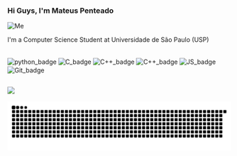 ### Hi Guys, I'm Mateus Penteado

<img height="200em" alt="Me" src="https://cdn.discordapp.com/attachments/819376822700605494/872317384470454332/me.gif">

I'm a Computer Science Student at Universidade de São Paulo (USP)

<div style="display: inline_block"><br>
  <img align="center" alt="python_badge" height="50" width="50" src="https://cdn.jsdelivr.net/gh/devicons/devicon/icons/python/python-original.svg">
  <img align="center" alt="C_badge" height="50" width="50" src="https://cdn.jsdelivr.net/gh/devicons/devicon/icons/c/c-original.svg">
  <img align="center" alt="C++_badge" height="50" width="50" src="https://cdn.jsdelivr.net/gh/devicons/devicon/icons/cplusplus/cplusplus-original.svg">
  <img align="center" alt="C++_badge" height="50" width="50" src="https://cdn.jsdelivr.net/gh/devicons/devicon/icons/csharp/csharp-original.svg" />
  <img align="center" alt="JS_badge" height="50" width="50" src="https://cdn.jsdelivr.net/gh/devicons/devicon/icons/javascript/javascript-original.svg">
  <img align="center" alt="Git_badge" height="50" width="50" src="https://cdn.jsdelivr.net/gh/devicons/devicon/icons/git/git-original.svg">
  <link rel="stylesheet" href="https://cdn.jsdelivr.net/gh/devicons/devicon@v2.15.1/devicon.min.css">
</div>
  
  
  ##

<div> 
  
  <a href="https://www.linkedin.com/in/mateus-penteado-6a4641195/" target="_blank"><img src="https://img.shields.io/badge/-LinkedIn-%230077B5?style=for-the-badge&logo=linkedin&logoColor=white" target="_blank"></a> 
 
  ![Snake animation](https://github.com/Matezcp/Matezcp/blob/output/github-contribution-grid-snake.svg)

</div>
